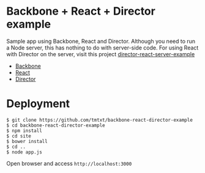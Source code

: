 # Backbone + React + Director example

Sample app using Backbone, React and Director. Although you need to run a Node
server, this has nothing to do with server-side code. For using React with
Director on the server, visit this project
[director-react-server-example](https://github.com/tmtxt/director-react-server-example)

- [Backbone](http://backbonejs.org/ )
- [React](http://facebook.github.io/react/ )
- [Director](https://github.com/flatiron/director )

# Deployment

````
$ git clone https://github.com/tmtxt/backbone-react-director-example
$ cd backbone-react-director-example
$ npm install
$ cd site
$ bower install
$ cd ..
$ node app.js
````

Open browser and access `http://localhost:3000`
